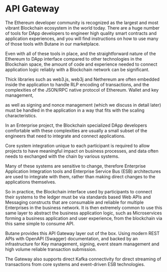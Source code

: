 # API Gateway

The Ethereum developer community is recognized as the largest and most vibrant Blockchain ecosystem in the world today. There are a huge number of tools for DApp developers to engineer high quality smart contracts and application experiences, and you will find instructions on how to use many of those tools with Butane in our marketplace.


Even with all of these tools in place, and the straightforward nature of the Ethereum to DApp interface compared to other technologies in the Blockchain space, the amount of code and experience needed to connect application logic reliably with a Blockchain network can be significant.

 Thick libraries such as web3.js, web3j and Nethereum are often embedded inside the application to handle RLP encoding of transactions, and the complexities of the JSON/RPC native protocol of Ethereum. Wallet and key management,
 
  as well as signing and nonce management (which we discuss in detail later) must be handled in the application in a way that fits with the scaling characteristics.


In an Enterprise project, the Blockchain specialized DApp developers comfortable with these complexities are usually a small subset of the engineers that need to integrate and connect applications.

 Core system integration unique to each participant is required to allow projects to have meaningful impact on business processes, and data often needs to exchanged with the chain by various systems.


Many of these systems are sensitive to change, therefore Enterprise Application Integration tools and Enterprise Service Bus (ESB) architectures are used to integrate with them, rather than making direct changes to the applications themselves.


So in practice, the Blockchain interface used by participants to connect their systems to the ledger must be via standards based Web APIs and Messaging constructs that are consumable and reliable for multiple Enterprises in the business network. It is then extremely common to use this same layer to abstract the business application logic, such as Microservices forming a business application and user experience, from the blockchain via this same simple to consume API.


Butane provides this API Gateway layer out of the box. Using modern REST APIs with OpenAPI (Swagger) documentation, and backed by an infrastructure for Key management, signing, event steam management and high volume reliable transaction submission. 

The Gateway also supports direct Kafka connectivity for direct streaming of transactions from core systems and event-driven ESB technologies.